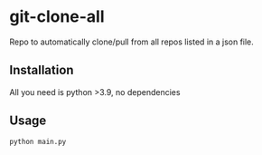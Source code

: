 # git-clone-all
Repo to automatically clone/pull from all repos listed in a json file.

## Installation

All you need is python >3.9, no dependencies

## Usage

    python main.py
